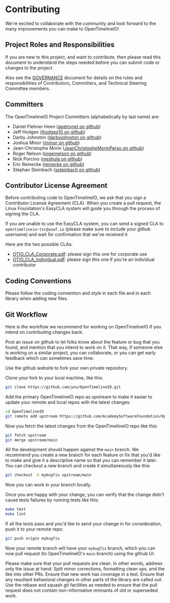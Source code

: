 # Contributing


We're excited to collaborate with the community and look forward to the many improvements you can make to OpenTimelineIO!

## Project Roles and Responsibilities

If you are new to this project, and want to contribute, then please read
this document to understand the steps needed before you can submit code or changes to
the project.

Also see the [GOVERNANCE](GOVERNANCE.md) document for details on the rules and responsibilities of Contributors, Committers, and Technical Steering Committee members.

## Committers

The OpenTimelineIO Project Committers (alphabetically by last name) are:

- Daniel Flehner Heen ([apetrynet on github](https://github.com/apetrynet))
- Jeff Hodges ([jhodges10 on github](https://github.com/jhodges10))
- Darby Johnston ([darbyjohnston on github](https://github.com/darbyjohnston))
- Joshua Minor ([jminor on github](https://github.com/jminor))
- Jean-Christophe Morin ([JeanChristopheMorinPerso on github](https://github.com/JeanChristopheMorinPerso))
- Roger Nelson ([rogernelson on github](https://github.com/rogernelson))
- Nick Porcino ([meshula on github](https://github.com/meshula))
- Eric Reinecke ([reinecke on github](https://github.com/reinecke))
- Stephan Steinbach ([ssteinbach on github](https://github.com/ssteinbach))

## Contributor License Agreement

Before contributing code to OpenTimelineIO, we ask that you sign a Contributor License Agreement (CLA).
When you create a pull request, the Linux Foundation's EasyCLA system will guide you through the process of signing the CLA.

If you are unable to use the EasyCLA system, you can send a signed CLA to `opentimelineio-tsc@aswf.io` (please make sure to include your github username) and wait for confirmation that we've received it.

Here are the two possible CLAs:

* [OTIO_CLA_Corporate.pdf](https://github.com/AcademySoftwareFoundation/OpenTimelineIO/raw/main/OTIO_CLA_Corporate.pdf): please sign this one for corporate use
* [OTIO_CLA_Individual.pdf](https://github.com/AcademySoftwareFoundation/OpenTimelineIO/raw/main/OTIO_CLA_Individual.pdf): please sign this one if you're an individual contributor

## Coding Conventions
Please follow the coding convention and style in each file and in each library when adding new files.

## Git Workflow
Here is the workflow we recommend for working on OpenTimelineIO if you intend on contributing changes back:

Post an issue on github to let folks know about the feature or bug that you found, and mention that you intend to work on it.  That way, if someone else is working on a similar project, you can collaborate, or you can get early feedback which can sometimes save time.

Use the github website to fork your own private repository.

Clone your fork to your local machine, like this:

```bash
git clone https://github.com/you/OpenTimelineIO.git
```

Add the primary OpenTimelineIO repo as upstream to make it easier to update your remote and local repos with the latest changes:

```bash
cd OpenTimelineIO
git remote add upstream https://github.com/AcademySoftwareFoundation/OpenTimelineIO.git
```

Now you fetch the latest changes from the OpenTimelineIO repo like this:

```bash
git fetch upstream
git merge upstream/main
```

All the development should happen against the `main` branch.  We recommend you create a new branch for each feature or fix that you'd like to make and give it a descriptive name so that you can remember it later.  You can checkout a new branch and create it simultaneously like this:

```bash
git checkout -b mybugfix upstream/main
```

Now you can work in your branch locally.

Once you are happy with your change, you can verify that the change didn't cause tests failures by running tests like this:

```bash
make test
make lint
```

If all the tests pass and you'd like to send your change in for consideration, push it to your remote repo:

```bash
git push origin mybugfix
```

Now your remote branch will have your `mybugfix` branch, which you can now pull request (to OpenTimelineIO's `main` branch) using the github UI.

Please make sure that your pull requests are clean. In other words, address only the issue at hand. Split minor corrections, formatting clean ups, and the like into other PRs. Ensure that new work has coverage in a test. Ensure that any resultant behavioral changes in other parts of the library are called out. Use the rebase and squash git facilities as needed to ensure that the pull request does not contain non-informative remnants of old or superseded work.
